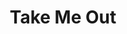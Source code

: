 ---
title: Take Me Out
poster: take-me-out.jpg
header: take-me-out-header.jpg
description: Richard Greenberg's groundbreaking play returns to Broadway
theater: Schoenfeld Theatre
original_preview: '2022-10-27'
original_opening: '2022-10-27'
preview: '2022-10-27'
opening: '2022-10-27'
closing: '2022-01-29'
tonyaward: false
criticspick: true
tags: 
  - Play
  - Off Broadway
trailer: 'https://www.youtube.com/watch?v=w31qRCJnsh0'
website: 'https://takemeoutbway.com'
tickets:
  - highlight: true
    info: https://rush.telecharge.com
    title: $57 Lottery
    type: digitalLottery
  - highlight: false
    info: https://www.telecharge.com/Broadway/Take-Me-Out
    title: $69+ Tickets
    type: regular
---